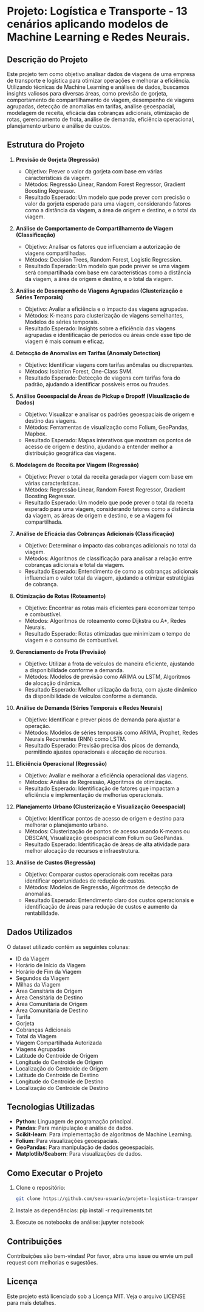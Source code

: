 # Projeto: Logística e Transporte - 13 cenários aplicando modelos de Machine Learning e Redes Neurais.

## Descrição do Projeto

Este projeto tem como objetivo analisar dados de viagens de uma empresa de transporte e logística para otimizar operações e melhorar a eficiência. Utilizando técnicas de Machine Learning e análises de dados, buscamos insights valiosos para diversas áreas, como previsão de gorjeta, comportamento de compartilhamento de viagem, desempenho de viagens agrupadas, detecção de anomalias em tarifas, análise geoespacial, modelagem de receita, eficácia das cobranças adicionais, otimização de rotas, gerenciamento de frota, análise de demanda, eficiência operacional, planejamento urbano e análise de custos.

## Estrutura do Projeto

1. **Previsão de Gorjeta (Regressão)**
   - Objetivo: Prever o valor da gorjeta com base em várias características da viagem.
   - Métodos: Regressão Linear, Random Forest Regressor, Gradient Boosting Regressor.
   - Resultado Esperado: Um modelo que pode prever com precisão o valor da gorjeta esperado para uma viagem, considerando fatores como a distância da viagem, a área de origem e destino, e o total da viagem.

2. **Análise de Comportamento de Compartilhamento de Viagem (Classificação)**
   - Objetivo: Analisar os fatores que influenciam a autorização de viagens compartilhadas.
   - Métodos: Decision Trees, Random Forest, Logistic Regression.
   - Resultado Esperado: Um modelo que pode prever se uma viagem será compartilhada com base em características como a distância da viagem, a área de origem e destino, e o total da viagem.

3. **Análise de Desempenho de Viagens Agrupadas (Clusterização e Séries Temporais)**
   - Objetivo: Avaliar a eficiência e o impacto das viagens agrupadas.
   - Métodos: K-means para clusterização de viagens semelhantes, Modelos de séries temporais.
   - Resultado Esperado: Insights sobre a eficiência das viagens agrupadas e identificação de períodos ou áreas onde esse tipo de viagem é mais comum e eficaz.

4. **Detecção de Anomalias em Tarifas (Anomaly Detection)**
   - Objetivo: Identificar viagens com tarifas anômalas ou discrepantes.
   - Métodos: Isolation Forest, One-Class SVM.
   - Resultado Esperado: Detecção de viagens com tarifas fora do padrão, ajudando a identificar possíveis erros ou fraudes.

5. **Análise Geoespacial de Áreas de Pickup e Dropoff (Visualização de Dados)**
   - Objetivo: Visualizar e analisar os padrões geoespaciais de origem e destino das viagens.
   - Métodos: Ferramentas de visualização como Folium, GeoPandas, Mapbox.
   - Resultado Esperado: Mapas interativos que mostram os pontos de acesso de origem e destino, ajudando a entender melhor a distribuição geográfica das viagens.

6. **Modelagem de Receita por Viagem (Regressão)**
   - Objetivo: Prever o total da receita gerada por viagem com base em várias características.
   - Métodos: Regressão Linear, Random Forest Regressor, Gradient Boosting Regressor.
   - Resultado Esperado: Um modelo que pode prever o total da receita esperado para uma viagem, considerando fatores como a distância da viagem, as áreas de origem e destino, e se a viagem foi compartilhada.

7. **Análise de Eficácia das Cobranças Adicionais (Classificação)**
   - Objetivo: Determinar o impacto das cobranças adicionais no total da viagem.
   - Métodos: Algoritmos de classificação para analisar a relação entre cobranças adicionais e total da viagem.
   - Resultado Esperado: Entendimento de como as cobranças adicionais influenciam o valor total da viagem, ajudando a otimizar estratégias de cobrança.

8. **Otimização de Rotas (Roteamento)**
   - Objetivo: Encontrar as rotas mais eficientes para economizar tempo e combustível.
   - Métodos: Algoritmos de roteamento como Dijkstra ou A*, Redes Neurais.
   - Resultado Esperado: Rotas otimizadas que minimizam o tempo de viagem e o consumo de combustível.

9. **Gerenciamento de Frota (Previsão)**
   - Objetivo: Utilizar a frota de veículos de maneira eficiente, ajustando a disponibilidade conforme a demanda.
   - Métodos: Modelos de previsão como ARIMA ou LSTM, Algoritmos de alocação dinâmica.
   - Resultado Esperado: Melhor utilização da frota, com ajuste dinâmico da disponibilidade de veículos conforme a demanda.

10. **Análise de Demanda (Séries Temporais e Redes Neurais)**
    - Objetivo: Identificar e prever picos de demanda para ajustar a operação.
    - Métodos: Modelos de séries temporais como ARIMA, Prophet, Redes Neurais Recurrentes (RNN) como LSTM.
    - Resultado Esperado: Previsão precisa dos picos de demanda, permitindo ajustes operacionais e alocação de recursos.

11. **Eficiência Operacional (Regressão)**
    - Objetivo: Avaliar e melhorar a eficiência operacional das viagens.
    - Métodos: Análise de Regressão, Algoritmos de otimização.
    - Resultado Esperado: Identificação de fatores que impactam a eficiência e implementação de melhorias operacionais.

12. **Planejamento Urbano (Clusterização e Visualização Geoespacial)**
    - Objetivo: Identificar pontos de acesso de origem e destino para melhorar o planejamento urbano.
    - Métodos: Clusterização de pontos de acesso usando K-means ou DBSCAN, Visualização geoespacial com Folium ou GeoPandas.
    - Resultado Esperado: Identificação de áreas de alta atividade para melhor alocação de recursos e infraestrutura.

13. **Análise de Custos (Regressão)**
    - Objetivo: Comparar custos operacionais com receitas para identificar oportunidades de redução de custos.
    - Métodos: Modelos de Regressão, Algoritmos de detecção de anomalias.
    - Resultado Esperado: Entendimento claro dos custos operacionais e identificação de áreas para redução de custos e aumento da rentabilidade.

## Dados Utilizados

O dataset utilizado contém as seguintes colunas:
- ID da Viagem
- Horário de Início da Viagem
- Horário de Fim da Viagem
- Segundos da Viagem
- Milhas da Viagem
- Área Censitária de Origem
- Área Censitária de Destino
- Área Comunitária de Origem
- Área Comunitária de Destino
- Tarifa
- Gorjeta
- Cobranças Adicionais
- Total da Viagem
- Viagem Compartilhada Autorizada
- Viagens Agrupadas
- Latitude do Centroide de Origem
- Longitude do Centroide de Origem
- Localização do Centroide de Origem
- Latitude do Centroide de Destino
- Longitude do Centroide de Destino
- Localização do Centroide de Destino

## Tecnologias Utilizadas

- **Python**: Linguagem de programação principal.
- **Pandas**: Para manipulação e análise de dados.
- **Scikit-learn**: Para implementação de algoritmos de Machine Learning.
- **Folium**: Para visualizações geoespaciais.
- **GeoPandas**: Para manipulação de dados geoespaciais.
- **Matplotlib/Seaborn**: Para visualizações de dados.

## Como Executar o Projeto

1. Clone o repositório:
   ```bash
   git clone https://github.com/seu-usuario/projeto-logistica-transportadora.git

2. Instale as dependências:
pip install -r requirements.txt

3. Execute os notebooks de análise:
jupyter notebook

## Contribuições
Contribuições são bem-vindas! Por favor, abra uma issue ou envie um pull request com melhorias e sugestões.

## Licença
Este projeto está licenciado sob a Licença MIT. Veja o arquivo LICENSE para mais detalhes.
